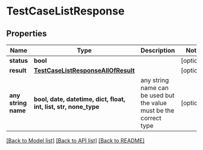 # TestCaseListResponse


## Properties
Name | Type | Description | Notes
------------ | ------------- | ------------- | -------------
**status** | **bool** |  | [optional] 
**result** | [**TestCaseListResponseAllOfResult**](TestCaseListResponseAllOfResult.md) |  | [optional] 
**any string name** | **bool, date, datetime, dict, float, int, list, str, none_type** | any string name can be used but the value must be the correct type | [optional]

[[Back to Model list]](../README.md#documentation-for-models) [[Back to API list]](../README.md#documentation-for-api-endpoints) [[Back to README]](../README.md)


